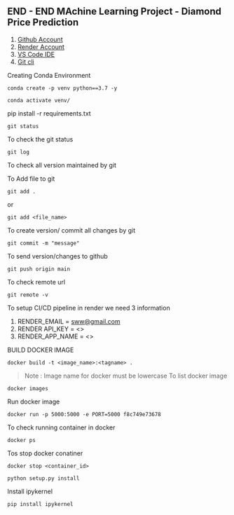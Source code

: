 ## END - END MAchine Learning Project - Diamond Price Prediction

1. [Github Account](https://github.com)
2. [Render Account](https://dashboard.render.com/)
3. [VS Code IDE](https://code.visualstudio.com/download)
4. [Git cli](https://git-scm.com/downloads)


Creating Conda Environment 
```
conda create -p venv python==3.7 -y
 ```

```
conda activate venv/
```
pip install -r requirements.txt
```
git status 
```
To check the git status
```
git log
```
To check all version maintained by git

To Add file to git

```
git add .
```
or

```
git add <file_name>
```
To create version/ commit all changes by git
```
git commit -m "message"
```
To send version/changes to github
```
git push origin main
```

To check remote url
```
git remote -v
```
To setup CI/CD pipeline in render we need 3 information
1. RENDER_EMAIL = sww@gmail.com
2. RENDER API_KEY = <>
3. RENDER_APP_NAME = <>

BUILD DOCKER IMAGE

```
docker build -t <image_name>:<tagname> .
```
> Note : Image name for docker must be lowercase
To list docker image
```
docker images
```
Run docker image
```
docker run -p 5000:5000 -e PORT=5000 f8c749e73678
```
To check running container in docker

```
docker ps
```
Tos stop docker conatiner
```
docker stop <container_id>
```
```
python setup.py install
```

Install ipykernel
```
pip install ipykernel
```

